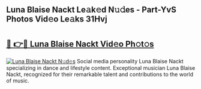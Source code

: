 ## Luna Blaise Nackt Le𝚊k𝚎d N𝚞𝚍es - Part-YvS Photos Vid𝚎o Le𝚊ks 31Hvj

# <h2><a href="http://fb16c0w.evod.top/?m=Luna+Blaise+Nackt">🔗 👉🔴 Luna Blaise Nackt Vid𝚎o Ph𝚘t𝚘s</a></h2>

[![Luna Blaise Nackt N𝚞d𝚎s](https://i.imgur.com/8V9OHl7.gif)](http://fb16c0w.evod.top/?m=Luna+Blaise+Nackt)
Social media personality Luna Blaise Nackt specializing in dance and lifestyle content. Exceptional musician Luna Blaise Nackt, recognized for their remarkable talent and contributions to the world of music. 
